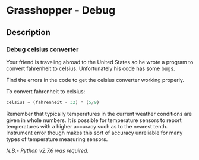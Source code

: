 # Grasshopper - Debug

## Description

### Debug celsius converter

Your friend is traveling abroad to the United States so he wrote a program to convert fahrenheit to celsius. Unfortunately his code has some bugs.

Find the errors in the code to get the celsius converter working properly.

To convert fahrenheit to celsius:

```python
celsius = (fahrenheit - 32) * (5/9)
```

Remember that typically temperatures in the current weather conditions are given in whole numbers. It is possible for temperature sensors to report temperatures with a higher accuracy such as to the nearest tenth. Instrument error though makes this sort of accuracy unreliable for many types of temperature measuring sensors.

_N.B.- Python v2.7.6 was required._

